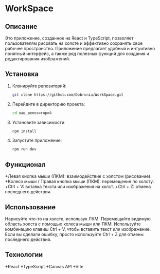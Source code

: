 # WorkSpace

## Описание

Это приложение, созданное на React и TypeScript, позволяет пользователям рисовать на холсте и эффективно сохранять свое рабочее пространство. Приложение предлагает удобный и интуитивно понятный интерфейс, а также ряд полезных функций для создания и редактирования изображений.

## Установка

1. Клонируйте репозиторий:

   ```bash
   git clone https://github.com/Dobrunia/WorkSpace.git
2. Перейдите в директорию проекта:
    ```bash
    cd ваш_репозиторий
3. Установите зависимости: 
    ```bash
    npm install
4. Запустите приложение: 
    ```bash
    npm run dev

## Функционал

+Левая кнопка мыши (ЛКМ): взаимодействие с холстом (рисование).
+Колесо мыши / Правая кнопка мыши (ПКМ): перемещение по холсту.
+Ctrl + V: вставка текста или изображения на холст.
+Ctrl + Z: отмена последнего действия.

## Использование

Нарисуйте что-то на холсте, используя ЛКМ.
Перемещайте видимую область холста с помощью колеса мыши или ПКМ.
Используйте комбинацию клавиш Ctrl + V, чтобы вставить текст или изображение.
Если вы сделали ошибку, просто используйте Ctrl + Z для отмены последнего действия.

## Технологии

+React
+TypeScript
+Canvas API
+Vite